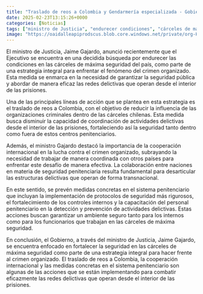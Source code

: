 ```yaml
---
title: "Traslado de reos a Colombia y Gendarmería especializada - Gobierno busca endurecer condiciones en cárceles de máxima seguridad"
date: 2025-02-23T13:15:26+0000
categories: [Noticias]
tags: ["ministro de Justicia", "endurecer condiciones", "cárceles de máxima seguridad", "crimen organizado", "traslado de reos", "seguridad penitenciaria", "cooperación internacional", "estructuras delictivas", "protocolos de seguridad", "personal penitenciario", "actividades del"]
image: "https://oaidalleapiprodscus.blob.core.windows.net/private/org-HKmKxpuNw3Y88lm4EBrIPq0n/user-ZwiCXOggLL8ZNNKE2g7rXFmV/img-ZDfZpVzbQmIowJLwnefQNh26.png?st=2025-02-23T12%3A15%3A26Z&se=2025-02-23T14%3A15%3A26Z&sp=r&sv=2024-08-04&sr=b&rscd=inline&rsct=image/png&skoid=d505667d-d6c1-4a0a-bac7-5c84a87759f8&sktid=a48cca56-e6da-484e-a814-9c849652bcb3&skt=2025-02-23T06%3A26%3A48Z&ske=2025-02-24T06%3A26%3A48Z&sks=b&skv=2024-08-04&sig=7mnA0JZ/YGkgmLuRxcTzkFCOlKqgvHQgQdkou2r6POA%3D"
---
```


El ministro de Justicia, Jaime Gajardo, anunció recientemente que el Ejecutivo se encuentra en una decidida búsqueda por endurecer las condiciones en las cárceles de máxima seguridad del país, como parte de una estrategia integral para enfrentar el fenómeno del crimen organizado. Esta medida se enmarca en la necesidad de garantizar la seguridad pública y abordar de manera eficaz las redes delictivas que operan desde el interior de las prisiones.

Una de las principales líneas de acción que se plantea en esta estrategia es el traslado de reos a Colombia, con el objetivo de reducir la influencia de las organizaciones criminales dentro de las cárceles chilenas. Esta medida busca disminuir la capacidad de coordinación de actividades delictivas desde el interior de las prisiones, fortaleciendo así la seguridad tanto dentro como fuera de estos centros penitenciarios.

Además, el ministro Gajardo destacó la importancia de la cooperación internacional en la lucha contra el crimen organizado, subrayando la necesidad de trabajar de manera coordinada con otros países para enfrentar este desafío de manera efectiva. La colaboración entre naciones en materia de seguridad penitenciaria resulta fundamental para desarticular las estructuras delictivas que operan de forma transnacional.

En este sentido, se prevén medidas concretas en el sistema penitenciario que incluyan la implementación de protocolos de seguridad más rigurosos, el fortalecimiento de los controles internos y la capacitación del personal penitenciario en la detección y prevención de actividades delictivas. Estas acciones buscan garantizar un ambiente seguro tanto para los internos como para los funcionarios que trabajan en las cárceles de máxima seguridad.

En conclusión, el Gobierno, a través del ministro de Justicia, Jaime Gajardo, se encuentra enfocado en fortalecer la seguridad en las cárceles de máxima seguridad como parte de una estrategia integral para hacer frente al crimen organizado. El traslado de reos a Colombia, la cooperación internacional y las medidas concretas en el sistema penitenciario son algunas de las acciones que se están implementando para combatir eficazmente las redes delictivas que operan desde el interior de las prisiones.
    